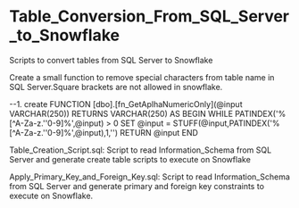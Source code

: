# Table_Conversion_From_SQL_Server_to_Snowflake
Scripts to convert tables from SQL Server to Snowflake

Create a small function to remove special characters from table name in SQL Server.Square brackets are not allowed in snowflake.

--1. 
create FUNCTION [dbo].[fn_GetAplhaNumericOnly](@input VARCHAR(250))
RETURNS VARCHAR(250)
AS
BEGIN 
WHILE PATINDEX('%[^A-Za-z.''0-9]%',@input) > 0
SET @input = STUFF(@input,PATINDEX('%[^A-Za-z.''0-9]%',@input),1,'')
RETURN @input
END

Table_Creation_Script.sql: Script to read Information_Schema from SQL Server and generate create table scripts to execute on Snowflake

Apply_Primary_Key_and_Foreign_Key.sql: Script to read Information_Schema from SQL Server and generate primary and foreign key constraints to execute on Snowflake.





